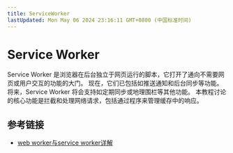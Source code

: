 ```yaml
---
title: ServiceWorker
lastUpdated: Mon May 06 2024 23:16:11 GMT+0800 (中国标准时间)
---
```


# Service Worker

Service Worker 是浏览器在后台独立于网页运行的脚本，它打开了通向不需要网页或用户交互的功能的大门。 现在，它们已包括如推送通知和后台同步等功能。 将来，Service Worker 将会支持如定期同步或地理围栏等其他功能。 本教程讨论的核心功能是拦截和处理网络请求，包括通过程序来管理缓存中的响应。

## 参考链接

- [web worker与service worker详解](https://juejin.cn/post/7131922258360500231#heading-0)
